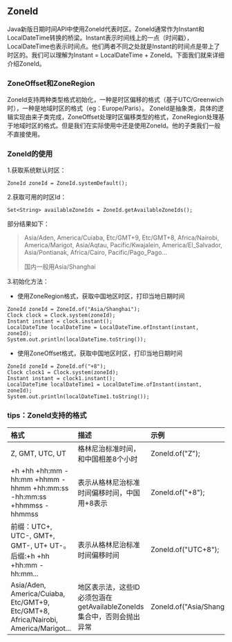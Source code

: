 ## ZoneId

Java新版日期时间API中使用ZoneId代表时区。ZoneId通常作为Instant和LocalDateTime转换的桥梁。Instant表示时间线上的一点（时间戳），LocalDateTime也表示时间点。他们两者不同之处就是Instant的时间点是带上了时区的。我们可以理解为Instant = LocalDateTime + ZoneId。下面我们就来详细介绍ZoneId。

### ZoneOffset和ZoneRegion

ZoneId支持两种类型格式初始化，一种是时区偏移的格式（基于UTC/Greenwich时），一种是地域时区的格式（eg：Europe/Paris）。 ZoneId是抽象类，具体的逻辑实现由来子类完成，ZoneOffset处理时区偏移类型的格式，ZoneRegion处理基于地域时区的格式。但是我们在实际使用中还是使用ZoneId。他的子类我们一般不直接使用。

### ZoneId的使用

1.获取系统默认时区：

```
ZoneId zoneId = ZoneId.systemDefault();
```

2.获取可用的时区Id：

```
Set<String> availableZoneIds = ZoneId.getAvailableZoneIds();
```

部分结果如下：

> Asia/Aden, America/Cuiaba, Etc/GMT+9, Etc/GMT+8, Africa/Nairobi, America/Marigot, Asia/Aqtau, Pacific/Kwajalein, America/El_Salvador, Asia/Pontianak, Africa/Cairo, Pacific/Pago_Pago...
>
> 国内一般用Asia/Shanghai

3.初始化方法：

- 使用ZoneRegion格式，获取中国地区时区，打印当地日期时间

```
ZoneId zoneId = ZoneId.of("Asia/Shanghai");  
Clock clock = Clock.system(zoneId);            
Instant instant = clock.instant();             
LocalDateTime localDateTime = LocalDateTime.ofInstant(instant, zoneId); 
System.out.println(localDateTime.toString());  
```

- 使用ZoneOffset格式，获取中国地区时区，打印当地日期时间

```
ZoneId zoneId = ZoneId.of("+8");
Clock clock1 = Clock.system(zoneId);
Instant instant = clock1.instant();
LocalDateTime localDateTime1 = LocalDateTime.ofInstant(instant, zoneId);
System.out.println(localDateTime1.toString());
```

### tips：ZoneId支持的格式

| 格式                                                         | 描述                                                         | 示例                        |
| :----------------------------------------------------------- | :----------------------------------------------------------- | :-------------------------- |
| Z, GMT, UTC, UT                                              | 格林尼治标准时间，和中国相差8个小时                          | ZoneId.of("Z");             |
| +h +hh +hh:mm -hh:mm +hhmm -hhmm +hh:mm:ss -hh:mm:ss +hhmmss -hhmmss | 表示从格林尼治标准时间偏移时间，中国用+8表示                 | ZoneId.of("+8");            |
| 前缀：UTC+, UTC-, GMT+, GMT-, UT+ UT-。后缀:+h +hh +hh:mm -hh:mm... | 表示从格林尼治标准时间偏移时间                               | ZoneId.of("UTC+8");         |
| Asia/Aden, America/Cuiaba, Etc/GMT+9, Etc/GMT+8, Africa/Nairobi, America/Marigot... | 地区表示法，这些ID必须包涵在getAvailableZoneIds集合中，否则会抛出异常 | ZoneId.of("Asia/Shanghai"); |